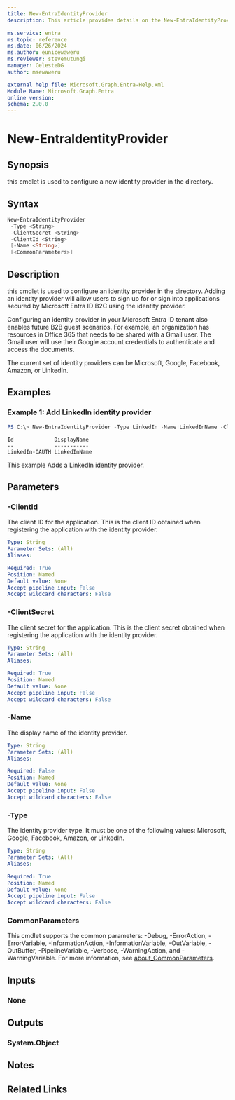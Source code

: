 ```yaml
---
title: New-EntraIdentityProvider
description: This article provides details on the New-EntraIdentityProvider command.

ms.service: entra
ms.topic: reference
ms.date: 06/26/2024
ms.author: eunicewaweru
ms.reviewer: stevemutungi
manager: CelesteDG
author: msewaweru

external help file: Microsoft.Graph.Entra-Help.xml
Module Name: Microsoft.Graph.Entra
online version:
schema: 2.0.0
---
```


# New-EntraIdentityProvider

## Synopsis
this cmdlet is used to configure a new identity provider in the directory.

## Syntax

```powershell
New-EntraIdentityProvider 
 -Type <String> 
 -ClientSecret <String> 
 -ClientId <String> 
 [-Name <String>]
 [<CommonParameters>]
```

## Description
this cmdlet is used to configure an identity provider in the directory.
Adding an identity provider will allow users to sign up for or sign into applications secured by Microsoft Entra ID B2C using the identity provider.

Configuring an identity provider in your Microsoft Entra ID tenant also enables future B2B guest scenarios.
For example, an organization has resources in Office 365 that needs to be shared with a Gmail user.
The Gmail user will use their Google account credentials to authenticate and access the documents.

The current set of identity providers can be Microsoft, Google, Facebook, Amazon, or LinkedIn.

## Examples

### Example 1: Add LinkedIn identity provider
```powershell
PS C:\> New-EntraIdentityProvider -Type LinkedIn -Name LinkedInName -ClientId LinkedInAppClientId -ClientSecret LinkedInAppClientSecret
```

```output
Id             DisplayName
--             -----------
LinkedIn-OAUTH LinkedInName
```

This example Adds a LinkedIn identity provider.

## Parameters

### -ClientId
The client ID for the application.
This is the client ID obtained when registering the application with the identity provider.

```yaml
Type: String
Parameter Sets: (All)
Aliases:

Required: True
Position: Named
Default value: None
Accept pipeline input: False
Accept wildcard characters: False
```

### -ClientSecret
The client secret for the application.
This is the client secret obtained when registering the application with the identity provider.

```yaml
Type: String
Parameter Sets: (All)
Aliases:

Required: True
Position: Named
Default value: None
Accept pipeline input: False
Accept wildcard characters: False
```

### -Name
The display name of the identity provider.

```yaml
Type: String
Parameter Sets: (All)
Aliases:

Required: False
Position: Named
Default value: None
Accept pipeline input: False
Accept wildcard characters: False
```

### -Type
The identity provider type.
It must be one of the following values: Microsoft, Google, Facebook, Amazon, or LinkedIn.

```yaml
Type: String
Parameter Sets: (All)
Aliases:

Required: True
Position: Named
Default value: None
Accept pipeline input: False
Accept wildcard characters: False
```

### CommonParameters
This cmdlet supports the common parameters: -Debug, -ErrorAction, -ErrorVariable, -InformationAction, -InformationVariable, -OutVariable, -OutBuffer, -PipelineVariable, -Verbose, -WarningAction, and -WarningVariable. For more information, see [about_CommonParameters](https://go.microsoft.com/fwlink/?LinkID=113216).

## Inputs

### None
## Outputs

### System.Object
## Notes

## Related Links
